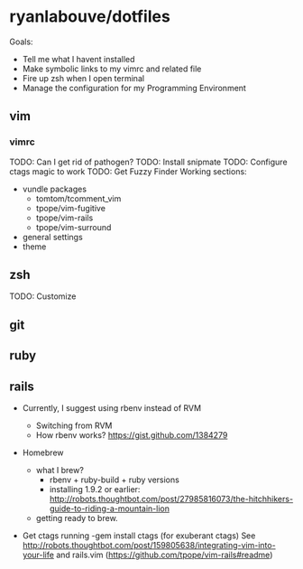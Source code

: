 # ryanlabouve/dotfiles

Goals:
* Tell me what I havent installed
* Make symbolic links to my vimrc and related file 
* Fire up zsh when I open terminal
* Manage the configuration for my Programming Environment

## vim
### vimrc
TODO: Can I get rid of pathogen?
TODO: Install snipmate
TODO: Configure ctags magic to work
TODO: Get Fuzzy Finder Working
sections:
* vundle packages
  * tomtom/tcomment_vim
  * tpope/vim-fugitive
  * tpope/vim-rails
  * tpope/vim-surround 
* general settings
* theme 

## zsh
TODO: Customize
## git

## ruby



## rails 


- Currently, I suggest using rbenv instead of RVM
  - Switching from RVM
  - How rbenv works? https://gist.github.com/1384279

- Homebrew
  - what I brew?
    - rbenv + ruby-build + ruby versions
    - installing 1.9.2 or earlier: http://robots.thoughtbot.com/post/27985816073/the-hitchhikers-guide-to-riding-a-mountain-lion
  - getting ready to brew.
 - Get ctags running
    -gem install ctags (for exuberant ctags)
See http://robots.thoughtbot.com/post/159805638/integrating-vim-into-your-life and rails.vim (https://github.com/tpope/vim-rails#readme) 
